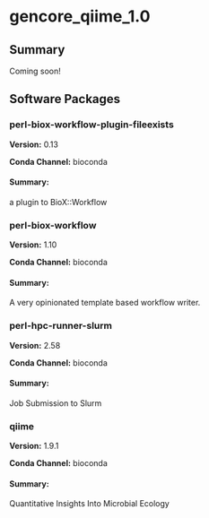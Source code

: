 # gencore_qiime_1.0
## Summary

Coming soon!

## Software Packages

### perl-biox-workflow-plugin-fileexists
**Version:** 0.13

**Conda Channel:** bioconda

#### Summary:
a plugin to BioX::Workflow



### perl-biox-workflow
**Version:** 1.10

**Conda Channel:** bioconda

#### Summary:
A very opinionated template based workflow writer.



### perl-hpc-runner-slurm
**Version:** 2.58

**Conda Channel:** bioconda

#### Summary:
Job Submission to Slurm



### qiime
**Version:** 1.9.1

**Conda Channel:** bioconda

#### Summary:
Quantitative Insights Into Microbial Ecology



